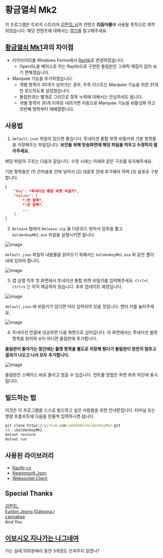 # 황금열쇠 Mk2
이 프로그램은 트위치 스트리머 [김편집_](https://www.twitch.tv/arpa__)님의 컨텐츠 **리듬마블**에 사용될 목적으로 제작되었습니다. 
해당 컨텐츠에 대해서는 [여기](https://tgd.kr/s/arpa__/66930418)를 참고해주세요.
## [황금열쇠 Mk1](https://github.com/smh0505/GoldenKey)과의 차이점
* 라이브러리를 Windows Forms에서 [Raylib](https://www.raylib.com/index.html)로 변경하였습니다.
  * OpenGL을 베이스로 하는 Raylib으로 구현한 돌림판은 그래픽 깨짐이 없어 보기 편해졌습니다.
* Marquee 기능을 추가하였습니다.
  * 개별 항목이 30개가 넘어가는 경우, 우측 리스트는 Marquee 기능을 위한 31개만 로드하도록 설정했습니다.
  * 돌림판과는 별개로 그리므로 항목 누락에 대해서는 안심하셔도 됩니다.
  * 개별 항목이 30개 이하로 내려가면 자동으로 Marquee 기능을 비활성화 하고 첫번째 항목부터 재배열합니다.
## 사용법
1. `default.json` 파일이 있으면 좋습니다. 투네이션 통합 위젯 비밀키와 기본 항목들을 저장해두는 파일입니다. **보안을 위해 방송화면에 해당 파일을 띄우고 수정하지 말아주세요.**

해당 파일의 구조는 다음과 같습니다. 수정 시에는 아래와 같은 구조를 유지해주세요. 

기본 항목들은 (1) 큰따옴표 안에 넣어서 (2) 대괄호 안에 추가해야 하며 (3) 쉼표로 구분합니다.
```json
{
    "Key": *투네이션 통합 위젯 비밀키*,
    "Values": [
        *1번 항목*,
        *2번 항목*,
        ...
    ]
}
```
2. `Release` 탭에서 `Release.zip` 을 다운로드 받아서 압축을 풀고 `GoldenKeyMK2.exe` 파일을 실행시키면 됩니다.

![image](https://user-images.githubusercontent.com/42821865/199403449-e91f86f4-b104-47e4-ada1-0fae6478610f.png)

`default.json` 파일의 내용물을 읽어오기 위해서는 `GoldenKeyMK2.exe` 와 같은 폴더 내에 있어야 합니다.

![image](https://user-images.githubusercontent.com/42821865/199405009-b0054eac-b59d-4baa-8962-966ec1322029.png)

3. 앱 실행 직후 첫 화면에서 투네이션 통합 위젯 비밀키를 입력해주세요. `Ctrl+C` `Ctrl+V` 는 아직 제공하지 않습니다. 추후 업데이트 예정입니다.

![image](https://user-images.githubusercontent.com/42821865/199405094-87e90ce9-6e20-4dc9-838a-c897cf2b3c5e.png)

`default.json` 에 비밀키가 있다면 미리 입력되어 있을 것입니다. 엔터 키를 눌러주세요.

![image](https://user-images.githubusercontent.com/42821865/199405129-6ebb8bf2-0f78-49dc-ae9c-5c8e5092bae2.png)

4. 투네이션 연결에 성공하면 다음 화면으로 넘어갑니다. 이 화면에서는 투네이션 룰렛 항목을 읽어와 `꽝`이 아니면 돌림판에 추가합니다.

**돌림판이 돌아가는 동안에는 룰렛 항목을 별도로 저장해 뒀다가 돌림판이 완전히 멈추고 결과가 나오고 나서 모두 추가합니다.**

![image](https://user-images.githubusercontent.com/42821865/199405179-3ea15bd2-f19d-4906-abb1-9682e5b6a194.png)

돌림판은 스페이스 바로 돌리고 멈출 수 있습니다. 컨트롤 방법은 화면 좌측 하단에 표시됩니다.
## 빌드하는 법
이것은 이 프로그램을 스스로 빌드하고 싶은 사람들을 위한 안내문입니다. 터미널 또는 명령 프롬프트에 다음을 한줄씩 입력하시면 됩니다.
```cmd
git clone https://github.com/smh0505/GoldenKeyMK2.git
cd .\GoldenKeyMK2
dotnet restore
dotnet run
```
## 사용된 라이브러리
* [Raylib-cs](https://github.com/ChrisDill/Raylib-cs)
* [Newtonsoft.Json](https://www.newtonsoft.com/json)
* [Websocket.Client](https://github.com/Marfusios/websocket-client)
## Special Thanks
[김편집_](https://www.twitch.tv/arpa__)  
[Eunbin Jeong (Dalgona.)](https://neodgm.dalgona.dev/)  
[cannabee](https://www.youtube.com/channel/UCKfk3-j0PHrNt37lMRccFmQ)  
And You
## [이보시오 지나가는 나그네여](https://ko-fi.com/bloppyhb)
가는 길에 500원짜리 동전 3개정도 던져주지 않겠나?
